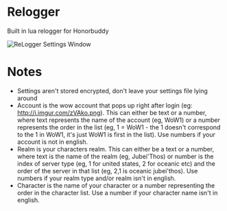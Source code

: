 Relogger
========

Built in lua relogger for Honorbuddy

![ReLogger Settings Window](http://i.imgur.com/UxGVo.png)

# Notes

 *   Settings aren't stored encrypted, don't leave your settings file lying around
 *   Account is the wow account that pops up right after login (eg: http://i.imgur.com/zVAko.png). This can either be text or a number, where text represents the name of the account (eg, WoW1) or a number represents the order in the list (eg, 1 = WoW1 - the 1 doesn't correspond to the 1 in WoW1, it's just WoW1 is first in the list). Use numbers if your account is not in english.
 *   Realm is your characters realm. This can either be a text or a number, where text is the name of the realm (eg, Jubei'Thos) or number is the index of server type (eg, 1 for united states, 2 for oceanic etc) and the order of the server in that list (eg, 2,1 is oceanic jubei'thos). Use numbers if your realm type and/or realm isn't in english.
 *   Character is the name of your character or a number representing the order in the character list. Use a number if your character name isn't in english.